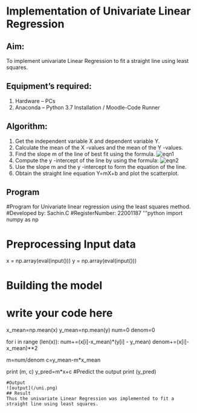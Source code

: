 # Implementation of Univariate Linear Regression
## Aim:
To implement univariate Linear Regression to fit a straight line using least squares.
## Equipment’s required:
1.	Hardware – PCs
2.	Anaconda – Python 3.7 Installation / Moodle-Code Runner
## Algorithm:
1.	Get the independent variable X and dependent variable Y.
2.	Calculate the mean of the X -values and the mean of the Y -values.
3.	Find the slope m of the line of best fit using the formula.
 ![eqn1](./eq1.jpg)
4.	Compute the y -intercept of the line by using the formula:
![eqn2](./eq2.jpg)  
5.	Use the slope m and the y -intercept to form the equation of the line.
6.	Obtain the straight line equation Y=mX+b and plot the scatterplot.
## Program

#Program for Univariate linear regression using the least squares method.
#Developed by: Sachin.C
#RegisterNumber: 22001187
'''python
import numpy as np

# Preprocessing Input data

x = np.array(eval(input()))
y = np.array(eval(input()))

# Building the model
# write your code here
x_mean=np.mean(x)
y_mean=np.mean(y)
num=0
denom=0

for i in range (len(x)):
    num+=(x[i]-x_mean)*(y[i] - y_mean)
    denom+=(x[i]-x_mean)**2
    
m=num/denom
c=y_mean-m*x_mean

print (m, c)
y_pred=m*x+c
#Predict the output
print (y_pred)
```
#Output
![output](/uni.png)
## Result
Thus the univariate Linear Regression was implemented to fit a straight line using least squares.
